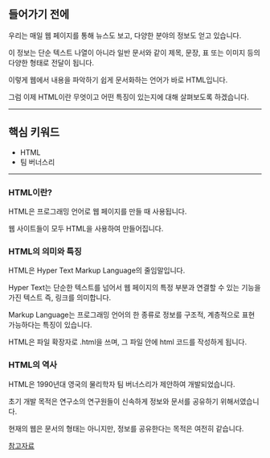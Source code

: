 ## 들어가기 전에

우리는 매일 웹 페이지를 통해 뉴스도 보고, 다양한 분야의 정보도 얻고 있습니다.

이 정보는 단순 텍스트 나열이 아니라 일반 문서와 같이 제목, 문장, 표 또는 이미지 등의 다양한 형태로 전달이 됩니다. 

이렇게 웹에서 내용을 파악하기 쉽게 문서화하는 언어가 바로 HTML입니다.

그럼 이제 HTML이란 무엇이고 어떤 특징이 있는지에 대해 살펴보도록 하겠습니다.


---------


## 핵심 키워드
+ HTML
+ 팀 버너스리


----


### HTML이란?

HTML은 프로그래밍 언어로 웹 페이지를 만들 때 사용됩니다.

웹 사이트들이 모두 HTML을 사용하여 만들어집니다.

 
### HTML의 의미와 특징

HTML은 Hyper Text Markup Language의 줄임말입니다.

Hyper Text는 단순한 텍스트를 넘어서 웹 페이지의 특정 부분과 연결할 수 있는 기능을 가진 텍스트 즉, 링크를 의미합니다.

Markup Language는 프로그래밍 언어의 한 종류로 정보를 구조적, 계층적으로 표현 가능하다는 특징이 있습니다.

HTML은 파일 확장자로 .html을 쓰며, 그 파일 안에 html 코드를 작성하게 됩니다.


### HTML의 역사

HTML은 1990년대 영국의 물리학자 팀 버너스리가 제안하여 개발되었습니다.

초기 개발 목적은 연구소의 연구원들이 신속하게 정보와 문서를 공유하기 위해서였습니다.

현재의 웹은 문서의 형태는 아니지만, 정보를 공유한다는 목적은 여전히 같습니다.


[참고자료](https://developer.mozilla.org)

